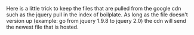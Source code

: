 Here is a little trick to keep the files that are pulled from the google cdn such as the jquery pull in the index of boilplate. 
As long as the file doesn't version up (example: go from jquery 1.9.8 to jquery 2.0) the cdn will send the newest file that is hosted.